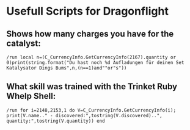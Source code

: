 # Usefull Scripts for Dragonflight

Shows how many charges you have for the catalyst: 
-------------------------------------------------
```
/run local n=(C_CurrencyInfo.GetCurrencyInfo(2167).quantity or 0)print(string.format("Du hast noch %d Aufladungen für deinen Set Katalysator Dings Bums",n,(n==1)and""or"s"))
```

What skill was trained with the Trinket Ruby Whelp Shell:
---------------------------------------------------------
```
/run for i=2148,2153,1 do V=C_CurrencyInfo.GetCurrencyInfo(i); print(V.name.." - discovered:",tostring(V.discovered)..", quantity:",tostring(V.quantity)) end
```
